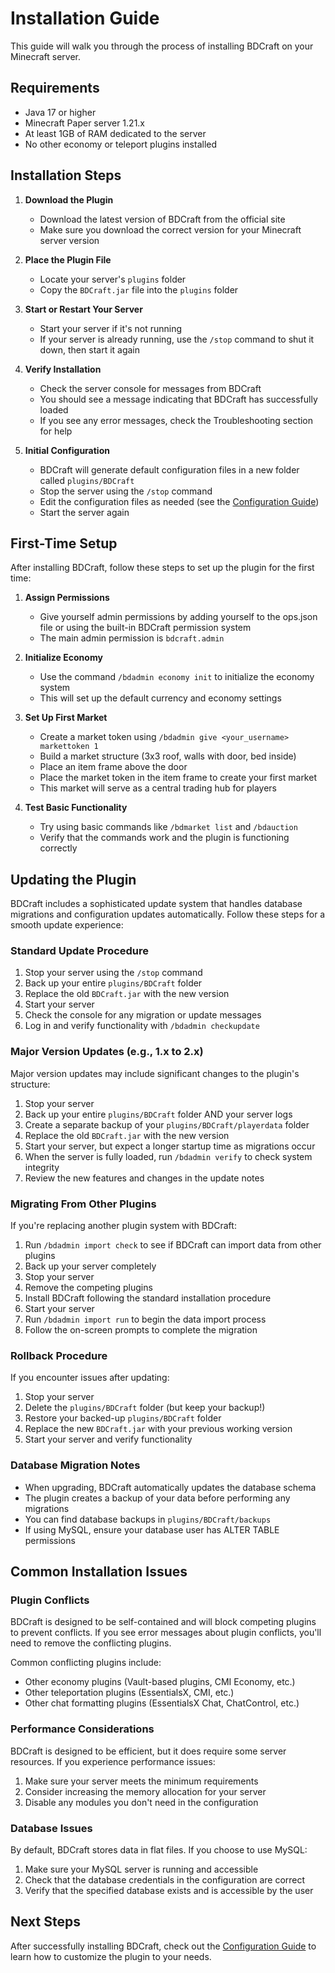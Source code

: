 # Installation Guide

This guide will walk you through the process of installing BDCraft on your Minecraft server.

## Requirements

- Java 17 or higher
- Minecraft Paper server 1.21.x
- At least 1GB of RAM dedicated to the server
- No other economy or teleport plugins installed

## Installation Steps

1. **Download the Plugin**
   - Download the latest version of BDCraft from the official site
   - Make sure you download the correct version for your Minecraft server version

2. **Place the Plugin File**
   - Locate your server's `plugins` folder
   - Copy the `BDCraft.jar` file into the `plugins` folder

3. **Start or Restart Your Server**
   - Start your server if it's not running
   - If your server is already running, use the `/stop` command to shut it down, then start it again

4. **Verify Installation**
   - Check the server console for messages from BDCraft
   - You should see a message indicating that BDCraft has successfully loaded
   - If you see any error messages, check the Troubleshooting section for help

5. **Initial Configuration**
   - BDCraft will generate default configuration files in a new folder called `plugins/BDCraft`
   - Stop the server using the `/stop` command
   - Edit the configuration files as needed (see the [Configuration Guide](configuration.md))
   - Start the server again

## First-Time Setup

After installing BDCraft, follow these steps to set up the plugin for the first time:

1. **Assign Permissions**
   - Give yourself admin permissions by adding yourself to the ops.json file or using the built-in BDCraft permission system
   - The main admin permission is `bdcraft.admin`

2. **Initialize Economy**
   - Use the command `/bdadmin economy init` to initialize the economy system
   - This will set up the default currency and economy settings

3. **Set Up First Market**
   - Create a market token using `/bdadmin give <your_username> markettoken 1`
   - Build a market structure (3x3 roof, walls with door, bed inside)
   - Place an item frame above the door
   - Place the market token in the item frame to create your first market
   - This market will serve as a central trading hub for players

4. **Test Basic Functionality**
   - Try using basic commands like `/bdmarket list` and `/bdauction`
   - Verify that the commands work and the plugin is functioning correctly

## Updating the Plugin

BDCraft includes a sophisticated update system that handles database migrations and configuration updates automatically. Follow these steps for a smooth update experience:

### Standard Update Procedure

1. Stop your server using the `/stop` command
2. Back up your entire `plugins/BDCraft` folder
3. Replace the old `BDCraft.jar` with the new version
4. Start your server
5. Check the console for any migration or update messages
6. Log in and verify functionality with `/bdadmin checkupdate`

### Major Version Updates (e.g., 1.x to 2.x)

Major version updates may include significant changes to the plugin's structure:

1. Stop your server
2. Back up your entire `plugins/BDCraft` folder AND your server logs
3. Create a separate backup of your `plugins/BDCraft/playerdata` folder
4. Replace the old `BDCraft.jar` with the new version
5. Start your server, but expect a longer startup time as migrations occur
6. When the server is fully loaded, run `/bdadmin verify` to check system integrity
7. Review the new features and changes in the update notes

### Migrating From Other Plugins

If you're replacing another plugin system with BDCraft:

1. Run `/bdadmin import check` to see if BDCraft can import data from other plugins
2. Back up your server completely
3. Stop your server
4. Remove the competing plugins
5. Install BDCraft following the standard installation procedure
6. Start your server
7. Run `/bdadmin import run` to begin the data import process
8. Follow the on-screen prompts to complete the migration

### Rollback Procedure

If you encounter issues after updating:

1. Stop your server
2. Delete the `plugins/BDCraft` folder (but keep your backup!)
3. Restore your backed-up `plugins/BDCraft` folder
4. Replace the new `BDCraft.jar` with your previous working version
5. Start your server and verify functionality

### Database Migration Notes

- When upgrading, BDCraft automatically updates the database schema
- The plugin creates a backup of your data before performing any migrations
- You can find database backups in `plugins/BDCraft/backups`
- If using MySQL, ensure your database user has ALTER TABLE permissions

## Common Installation Issues

### Plugin Conflicts

BDCraft is designed to be self-contained and will block competing plugins to prevent conflicts. If you see error messages about plugin conflicts, you'll need to remove the conflicting plugins.

Common conflicting plugins include:
- Other economy plugins (Vault-based plugins, CMI Economy, etc.)
- Other teleportation plugins (EssentialsX, CMI, etc.)
- Other chat formatting plugins (EssentialsX Chat, ChatControl, etc.)

### Performance Considerations

BDCraft is designed to be efficient, but it does require some server resources. If you experience performance issues:

1. Make sure your server meets the minimum requirements
2. Consider increasing the memory allocation for your server
3. Disable any modules you don't need in the configuration

### Database Issues

By default, BDCraft stores data in flat files. If you choose to use MySQL:

1. Make sure your MySQL server is running and accessible
2. Check that the database credentials in the configuration are correct
3. Verify that the specified database exists and is accessible by the user

## Next Steps

After successfully installing BDCraft, check out the [Configuration Guide](configuration.md) to learn how to customize the plugin to your needs.